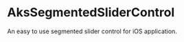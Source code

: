 AksSegmentedSliderControl
=========================

An easy to use segmented slider control for iOS application.
